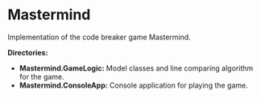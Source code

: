 # Mastermind
Implementation of the code breaker game Mastermind.

__Directories:__
- __Mastermind.GameLogic:__ Model classes and line comparing algorithm for the game.
- __Mastermind.ConsoleApp:__ Console application for playing the game.

